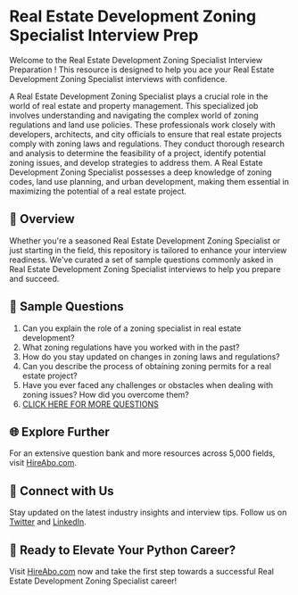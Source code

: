 # Real Estate Development Zoning Specialist Interview Prep

Welcome to the Real Estate Development Zoning Specialist Interview Preparation ! This resource is designed to help you ace your Real Estate Development Zoning Specialist interviews with confidence.

A Real Estate Development Zoning Specialist plays a crucial role in the world of real estate and property management. This specialized job involves understanding and navigating the complex world of zoning regulations and land use policies. These professionals work closely with developers, architects, and city officials to ensure that real estate projects comply with zoning laws and regulations. They conduct thorough research and analysis to determine the feasibility of a project, identify potential zoning issues, and develop strategies to address them. A Real Estate Development Zoning Specialist possesses a deep knowledge of zoning codes, land use planning, and urban development, making them essential in maximizing the potential of a real estate project.

## 🚀 Overview

Whether you're a seasoned Real Estate Development Zoning Specialist or just starting in the field, this repository is tailored to enhance your interview readiness. We've curated a set of sample questions commonly asked in Real Estate Development Zoning Specialist interviews to help you prepare and succeed.

## 📝 Sample Questions

1. Can you explain the role of a zoning specialist in real estate development?
2. What zoning regulations have you worked with in the past?
3. How do you stay updated on changes in zoning laws and regulations?
4. Can you describe the process of obtaining zoning permits for a real estate project?
5. Have you ever faced any challenges or obstacles when dealing with zoning issues? How did you overcome them?
6. [CLICK HERE FOR MORE QUESTIONS](https://hireabo.com/job/21_3_14/Real%20Estate%20Development%20Zoning%20Specialist)

## 🌐 Explore Further

For an extensive question bank and more resources across 5,000 fields, visit [HireAbo.com](https://www.hireabo.com).

## 📱 Connect with Us

Stay updated on the latest industry insights and interview tips. Follow us on [Twitter](https://twitter.com/hireabo) and [LinkedIn](https://www.linkedin.com/in/hire-abo-3609972a8/).

## 🚀 Ready to Elevate Your Python Career?

Visit [HireAbo.com](https://www.hireabo.com) now and take the first step towards a successful Real Estate Development Zoning Specialist career!